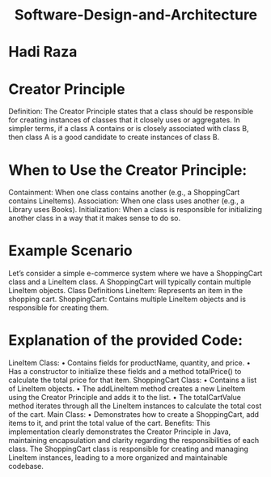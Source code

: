 <div align = "center">
  
  # Software-Design-and-Architecture
  
</div>

  # Hadi Raza
  
# Creator Principle
Definition: The Creator Principle states that a class should be responsible for creating instances of classes that it closely uses or aggregates. In simpler terms, if a class A contains or is closely associated with class B, then class A is a good candidate to create instances of class B.

# When to Use the Creator Principle:
Containment: When one class contains another (e.g., a ShoppingCart contains LineItems).
Association: When one class uses another (e.g., a Library uses Books).
Initialization: When a class is responsible for initializing another class in a way that it makes sense to do so.

# Example Scenario

Let’s consider a simple e-commerce system where we have a ShoppingCart class and a LineItem class. A ShoppingCart will typically contain multiple LineItem objects.
Class Definitions
LineItem: Represents an item in the shopping cart.
ShoppingCart: Contains multiple LineItem objects and is responsible for creating them.



# Explanation of the provided Code:
LineItem Class:
•	Contains fields for productName, quantity, and price.
•	Has a constructor to initialize these fields and a method totalPrice() to calculate the total price for that item.
 ShoppingCart Class:
•	Contains a list of LineItem objects.
•	The addLineItem method creates a new LineItem using the Creator Principle and adds it to the list.
•	The totalCartValue method iterates through all the LineItem instances to calculate the total cost of the cart.
Main Class:
•	Demonstrates how to create a ShoppingCart, add items to it, and print the total value of the cart.
Benefits:
This implementation clearly demonstrates the Creator Principle in Java, maintaining encapsulation and clarity regarding the responsibilities of each class. The ShoppingCart class is responsible for creating and managing LineItem instances, leading to a more organized and maintainable codebase.
